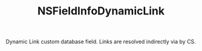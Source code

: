 ﻿---
uid: crmscript_ref_NSFieldInfoDynamicLink
title: NSFieldInfoDynamicLink
intellisense: Void.NSFieldInfoDynamicLink
keywords: NSFieldInfoDynamicLink
so.topic: reference
---

Dynamic Link custom database field. Links are resolved indirectly via by CS.
